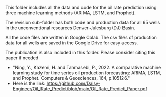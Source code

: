 This folder includes all the data and code for the oil rate prediction using three machine learning methods (ARIMA, LSTM, and Prophet).

The revision sub-folder has both code and production data for all 65 wells in the unconventional resources Denver-Julesburg (DJ) Basin.

All the code files are written in Google Colab. The csv files of production data for all wells are saved in the Google Drive for easy access. 

The publication is also included in this folder. Please consider citing this paper if needed 
- "Ning, Y., Kazemi, H. and Tahmasebi, P., 2022. A comparative machine learning study for time series oil production forecasting: ARIMA, LSTM, and Prophet. Computers & Geosciences, 164, p.105126."
- Here is the link: https://github.com/Daisy-Engineer/Oil_Rate_Predict/blob/main/Oil_Rate_Predict_Paper.pdf
